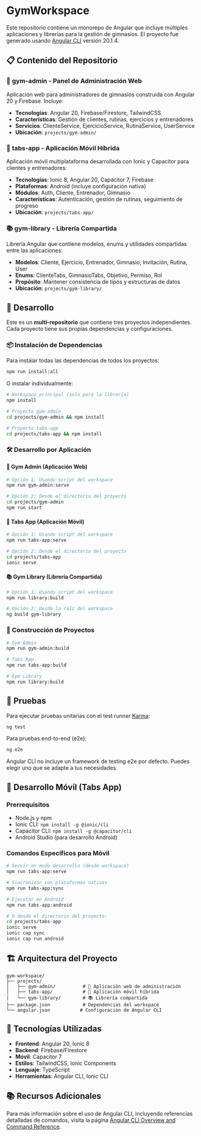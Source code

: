 # GymWorkspace

Este repositorio contiene un monorepo de Angular que incluye múltiples aplicaciones y librerías para la gestión de gimnasios. El proyecto fue generado usando [Angular CLI](https://github.com/angular/angular-cli) versión 20.1.4.

## 📋 Contenido del Repositorio

### 🏢 **gym-admin** - Panel de Administración Web
Aplicación web para administradores de gimnasios construida con Angular 20 y Firebase. Incluye:
- **Tecnologías**: Angular 20, Firebase/Firestore, TailwindCSS
- **Características**: Gestión de clientes, rutinas, ejercicios y entrenadores
- **Servicios**: ClienteService, EjercicioService, RutinaService, UserService
- **Ubicación**: `projects/gym-admin/`

### 📱 **tabs-app** - Aplicación Móvil Híbrida
Aplicación móvil multiplataforma desarrollada con Ionic y Capacitor para clientes y entrenadores:
- **Tecnologías**: Ionic 8, Angular 20, Capacitor 7, Firebase
- **Plataformas**: Android (incluye configuración nativa)
- **Módulos**: Auth, Cliente, Entrenador, Gimnasio
- **Características**: Autenticación, gestión de rutinas, seguimiento de progreso
- **Ubicación**: `projects/tabs-app/`

### 📚 **gym-library** - Librería Compartida
Librería Angular que contiene modelos, enums y utilidades compartidas entre las aplicaciones:
- **Modelos**: Cliente, Ejercicio, Entrenador, Gimnasio, Invitación, Rutina, User
- **Enums**: ClienteTabs, GimnasioTabs, Objetivo, Permiso, Rol
- **Propósito**: Mantener consistencia de tipos y estructuras de datos
- **Ubicación**: `projects/gym-library/`

## 🚀 Desarrollo

Este es un **multi-repositorio** que contiene tres proyectos independientes. Cada proyecto tiene sus propias dependencias y configuraciones.

### 📦 Instalación de Dependencias

Para instalar todas las dependencias de todos los proyectos:

```bash
npm run install:all
```

O instalar individualmente:
```bash
# Workspace principal (solo para la librería)
npm install

# Proyecto gym-admin
cd projects/gym-admin && npm install

# Proyecto tabs-app  
cd projects/tabs-app && npm install
```

### 🛠️ Desarrollo por Aplicación

#### 🏢 Gym Admin (Aplicación Web)
```bash
# Opción 1: Usando script del workspace
npm run gym-admin:serve

# Opción 2: Desde el directorio del proyecto
cd projects/gym-admin
npm run start
```

#### 📱 Tabs App (Aplicación Móvil)
```bash
# Opción 1: Usando script del workspace
npm run tabs-app:serve

# Opción 2: Desde el directorio del proyecto
cd projects/tabs-app
ionic serve
```

#### 📚 Gym Library (Librería Compartida)
```bash
# Opción 1: Usando script del workspace
npm run library:build

# Opción 2: Desde la raíz del workspace
ng build gym-library
```

### 🔨 Construcción de Proyectos

```bash
# Gym Admin
npm run gym-admin:build

# Tabs App
npm run tabs-app:build

# Gym Library
npm run library:build
```

## 🧪 Pruebas

Para ejecutar pruebas unitarias con el test runner [Karma](https://karma-runner.github.io):

```bash
ng test
```

Para pruebas end-to-end (e2e):

```bash
ng e2e
```

Angular CLI no incluye un framework de testing e2e por defecto. Puedes elegir uno que se adapte a tus necesidades.

## 📱 Desarrollo Móvil (Tabs App)

### Prerrequisitos
- Node.js y npm
- Ionic CLI: `npm install -g @ionic/cli`
- Capacitor CLI: `npm install -g @capacitor/cli`
- Android Studio (para desarrollo Android)

### Comandos Específicos para Móvil
```bash
# Servir en modo desarrollo (desde workspace)
npm run tabs-app:serve

# Sincronizar con plataformas nativas
npm run tabs-app:sync

# Ejecutar en Android
npm run tabs-app:android

# O desde el directorio del proyecto:
cd projects/tabs-app
ionic serve
ionic cap sync
ionic cap run android
```

## 🏗️ Arquitectura del Proyecto

```
gym-workspace/
├── projects/
│   ├── gym-admin/          # 🏢 Aplicación web de administración
│   ├── tabs-app/           # 📱 Aplicación móvil híbrida
│   └── gym-library/        # 📚 Librería compartida
├── package.json            # Dependencias del workspace
└── angular.json           # Configuración de Angular CLI
```

## 🔧 Tecnologías Utilizadas

- **Frontend**: Angular 20, Ionic 8
- **Backend**: Firebase/Firestore
- **Móvil**: Capacitor 7
- **Estilos**: TailwindCSS, Ionic Components
- **Lenguaje**: TypeScript
- **Herramientas**: Angular CLI, Ionic CLI

## 📚 Recursos Adicionales

Para más información sobre el uso de Angular CLI, incluyendo referencias detalladas de comandos, visita la página [Angular CLI Overview and Command Reference](https://angular.dev/tools/cli).
